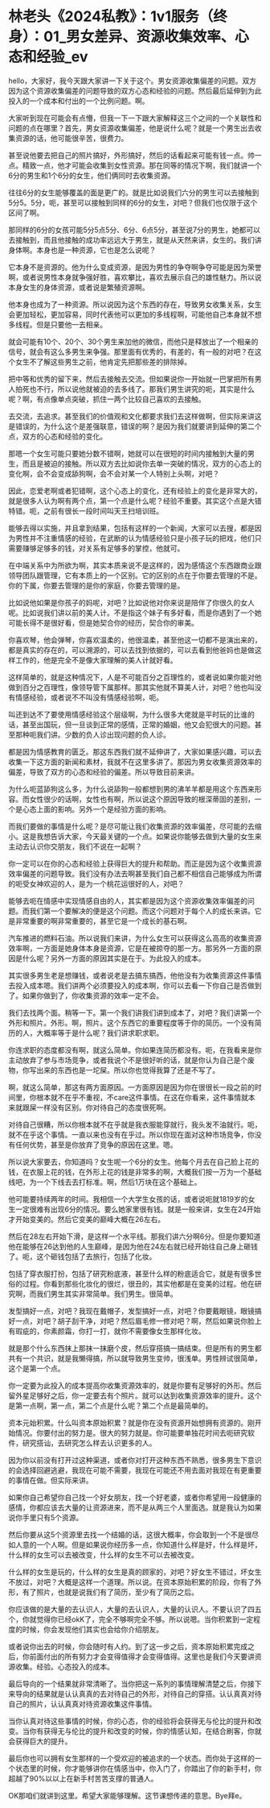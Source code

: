 # 林老头《2024私教》：1v1服务（终身）：01_男女差异、资源收集效率、心态和经验_ev

hello，大家好，我今天跟大家讲一下关于这个。男女资源收集偏差的问题。双方因为这个资源收集偏差的问题导致的双方心态和经验的问题。然后最后延伸到为此投入的一个成本和付出的一个比例问题。啊。

大家听到现在可能会有点懵，但我一下一下跟大家解释这三个之间的一个关联性和问题的点在哪里？首先，男女资源收集偏差，他是说什么呢？就是一个男生出去收集资源的话，他可能很辛苦，很费力。

甚至说他要去把自己的照片搞好，外形搞好，然后的话看起来可能有钱一点。帅一点。精致一点，他才可能会收集到女性资源。那在同等的情况下啊，我们就讲一个6分的男生和1个6分的女生，他们俩同时去收集资源。

往往6分的女生能够覆盖的面是更广的。就是比如说我们六分的男生可以去接触到5分5。5分，呃，甚至可以接触到同样的6分的女生，对吧？但我们也仅限于这个区间了啊。

那同样的6分的女孩可能5分5点5分、6分、6点5分，甚至说7分的男生，她都可以去接触到，而且他接触的成功率远远大于男生，就是从天然来讲，女生的。我们讲身体啊。本身也是一种资源，它也是怎么说呢？

它本身不是资源的。他为什么变成资源，是因为男性的争夺啊争夺可能是因为荣誉啊，或者说男性本身就争强好胜，喜欢攀比，喜欢去展示自己的雄性魅力。所以说本身女生的身体资源，或者说是繁殖资源啊。

他本身也成为了一种资源。所以说因为这个东西的存在，导致男女收集关系，女生会更加轻松，更加容易，同时代表他可以更加的多线程啊，可能他自己本身就不想多线程。但是只要他一去相亲。

就会可能有10个、20个、30个男生来加他的微信，而他只是释放出了一个相亲的信号，就会有这么多男生来争强。那里面有优秀的，有差的，有一般的对吧？在这个女生不了解这些男生之前，他肯定先把那些差的排除掉。

把中等和优秀的留下来，然后去接触去交流。但如果说你一开始就一巴掌把所有男人拍死也不行，所以说他就被迫的去多线了。那我们男生讲究的呃，其实是什么呢？啊，有点像单点突破，抓住一两个比较自己喜欢的去接触。

去交流，去追求。甚至我们的价值观和文化都要求我们去这样做啊，但实际来讲这是错误的，为什么这个是差强联意，错误的啊？是因为我们就要讲到延伸的第二个点，双方的心态和经验的变化。

那嗯一个女生可能只要她分数不错啊，她就可以在很短的时间内接触到大量的男生，而且是被迫的接触。所以双方去比如说你去单一突破的情况，双方的心态上的变化啊，会不会变成舔狗啊，会不会对某一个人特别上头啊，对吧？

因此，恋爱老啊或者犯错啊，这个心态上的变化，还有经验上的变化是非常大的，就是很多人认为啊有两个点，第一个点是什么呢？经验不重要。其实这个点是大错特错。呃，之前有很长一段时间叫天王扫培训班。

能够去得以实施，并且拿到结果，包括有这样的一个新闻，大家可以去搜，都是因为男性并不注重情感的经验，在武断的认为情感经验只是小孩子玩的把戏，他们只需要赚够足够多的钱，对关系有足够多的掌控，他就可。

在中端关系中为所欲为啊，其实本质来说不是这样的，因为感情这个东西跟商业跟领导团队跟管理，它有本质上的一个区别。它的区别的点在于你要去管理的不是。你的下属，你要去管理的是你的家庭，你要去管理的是。

比如说他如果是你孩子的妈呢，对吧？比如说他对你来说是陪伴了你很久的女人呢。比如说我们讲以前的美人计。不是指这个妹子有多好看，而是你遇到了一个她可能长得不是很好看，但是她契合你的经历，契合你的审美。

你喜欢琴，他会弹琴，你喜欢温柔的，他很温柔，甚至他这一切都不是演出来的，都是真实的存在的，可以溯源的，可以去找到依据的，可以去看到他爸妈也是做这样工作的，他是完全不是像大家理解的美人计就好看。

这样简单的，就是这种情况下，人是不可能百分之百理性的，或者说如果你能对他做到百分之百理性，像领导管下属那样。那其实他就不算美人计，对吧？他也叫没有情感经验，或者说不不叫没有情感经验啊，呃。

叫还到达不了要使用情感经验这个层级啊，为什么很多大佬就是平时玩的比谁的话，甚至出国玩，但一旦谈到正常的感情，正常的婚姻，他又会犯很大的问题。甚至那种呃我们讲。少数的负人诊出现问题的负人诊。

都是因为情感教育的匮乏。那这东西我们就不延伸讲了，大家如果感兴趣，可以去收集一下这方面的新闻和素材，我就不在这里多讲了。那因为男女收集资源效率的偏差，导致了双方的心态和经验的偏差。所以导致目前来讲。

为什么呃蓝舔狗这么多，为什么说舔狗一般都想到男的沸羊羊都是用这个东西来形容。而女性很少的话啊，女性也有啊，所以说这个原因导致的根深蒂固的差别，一个是心态上面的影响。另外一个是经验方面的影响。

而我们要做的事情是什么呢？是尽可能让我们收集资源的效率偏差，尽可能的去缩小。这是我想告诉大家，今天最关键的一个点。如果说你能够去做到大量的女生来主动去认识你交朋友，我们不说在一起啊？

你一定可以在你的心态和经验上获得巨大的提升和帮助。而正是因为这个收集资源效率偏差的问题导致。我们没有办法去啊甚至我们自己都不相信自己能够成为所谓的呃受女神欢迎的人，是为一个桃花运很好的人，对吧？

能够去呃在情感中实现情感自由的人，其实都是因为这个资源收集效率偏差的问题。而我们第一个要解决的便是这个问题。而这个问题对于每个人的成长来讲。它是非常重要的啊非常重要的，甚至它是一个成长的基石啊。

汽车推进的燃料石油。所以说我们来讲，为什么女生可以获得这么高高的收集资源效率啊，一方面是她身体本身是资源，它是在被掠夺的那一方。那另外一方面的原因是什么呢？另外一方面的原因其实是在于。为此投入的成本。

其实很多男生老是想赚钱，或者说老是去搞东搞西，他他没有为收集资源这件事情去投入成本嗯。我们讲两个必须要投入的成本啊，你可以去看一下你自己是否做到了。如果你做到了，你收集资源的效率一定不会。

我们去找两个面。稍等一下。第一个我们讲我们讲到成本了，对吧？我们讲第一个外形和照片。外形。啊，照片。这个东西它的重要程度等于你的简历。一个没有简历的人，大概率等于是什么呢？我们讲求职求职。

你连求职的态度都没有啊，就这么简单。你如果连简历都没有。呃，在我看来是你主动放弃了参与市场竞争，或者我说个不是很好听的话，就是你认为自己是个废物，你写出来的东西也是一坨屎。所以你也觉得我算了还是不写了。

啊，就这么简单，那这有两方面原因。一方面原因是因为你在很很长一段之前的时间里，你根本就不在乎不重视，不care这件事情。在这在你看来，这件事情就本来就跟屎一样没有区别。你对待自己的态度很死啊。

对待自己很糟，所以你根本就不在乎就是我衣服能穿就行，我头发不油就行。呃，就不在乎这个事情。一直以来也没有在乎过。所以你现在面对这种市场竞争，你没有任何优势，甚至是你放弃了竞争的原因在这里。嗯。

所以说大家要去，你知道吗？女生呢一个6分的女生。他每个月去在自己脸上花的钱，在衣服上花的钱，在外形上花的钱是非常多的啊，大概我们按一万为一个基础线吧，为一个下线去去打标准。啊，然后1万块在这个基础上。

他可能要持续两年的时间。我相信一个大学生女孩的话，或者说呃就1819岁的女生一定很难有出现6分的情况。要么她家里很有钱。就是一般来讲，女生在24开始才开始变美的。然后它变美的巅峰大概在26左右。

然后在28左右开始下滑，是这样一个水平线。那我们讲六分啊6分。但是你要知道他在能够在26达到他的人生巅峰，是因为他在24左右就已经开始往自己身上砸钱了。呃，这个砸钱包括了去旅行，包括了化妆。

包括了穿衣服打扮，包括了研究粉底液，甚至什么样的粉底适合它，就是有很多世俗的过程。你看到那些化妆化的很烂，很丑的，其实他都是在变美的过程。他在研究啊，而我们男生其实非常简单。我们男生。很简单。

发型搞好一点，对吧？我现在戴帽子，发型搞好一点，对吧？你要戴眼镜，眼镜搞好一点，对吧？胡子刮干净，对吧？然后眉毛修一修对吧？啊，然后如果说你脸上有瑕疵的，你素颜霜，你打一打，就你不需要像女生那样化妆。

就是那个什么东西抹上那抹一抹磨个皮，然后穿搭搞一搞结束。但是所有的男生都共有一个共识，就是我懒得搞，所以就导致男生变帅，很浅单。男性辨试很简单，这个是第一个点。

你一定要为此投入的成本提高你收集资源效率的，就是你要有足够好的外形。然后留外星足够好之后，你一定要去有个照片。就可以达到收集资源效率的提升。这个是第一点啊，第一点，第二个点是什么呢？第二个点是最简单的。

资本元始积累。什么叫资本原始积累？就是你在没有资源开始想拥有资源的。刚开始情况。你要付出的努力是。很大的努力就是。你可能要单独花时间去呃研究软件，研究搭讪，去研究怎么样去认识更多的人。

因为你以前没有打开过这种渠道，或者你对打开这种东西不熟悉，很多男生下意识的会选择回避逃避，我现在可能不需要，我现在可能还不用去面对我现在有更重要的事情在做。但实际来讲。

如果你自己希望你自己找一个好女朋友，找一个好老婆，或者你希望用一段健康的感情，你都应该去大量的让资源进来，而不是从两三个人里面选。就是我认为如果说你手里只有5个资源。

然后你要从这5个资源里去找一个结婚的话，这很大概率，你会取到一个不是很尽如人意的一个人啊。但是如果说你经历多一点，你知道什么样是好，什么样是坏，什么样的女生可以去被改变，什么样的女生不可以去被改变。

什么样的女生是玩的，什么样的女生是真的顾家的，对吧？好女生不错过，坏女生不放过，对吧？大概是这样一个道理。所以说。在资本原始积累的阶段，你有了外形，有了照片，也就是说我们有了简历，至少有了简历之后。

你应该做的是大量的去认识人，大量的去认识人，大量的认识人。不要认识了四五个，你就觉得你已经okK了，完全不够啊完全不够。所以说嗯。当你积累到一定程度的时候，你会发现他们其实也会给你介绍朋友。

或者说你出去的时候，你会随时有人约。到了这一步之后，资本原始积累完成之后，你前面付出的所有努力才会变得值得才会变得值得。这里也是我们今天要讲资源收集。经验。心态投入的成本。

最后导向的一个结果就非常清晰了。当你把这一系列的事情理解清楚之后，你接下来导向的结果就是认认真真的去对待自己的外形，对待自己的穿搭。认认真真对待自己的照片，认认真真对待资源收集这件事情。

当你认真对待这些事情的时候，你的心态，你的经验将会获得无与伦比的提升和改变。当你有获得无与伦比的提升和改变的时候，你的情感认知，在结合刷客，你就会获得巨大的提升。

最后你也可以拥有女生那样的一个受欢迎的被追求的一个状态。而你处于这样的一个状态里的时候，你才能够讲你在情感当中，你入门了，你踏出了你的新手村，你超越了90%以以上在新手村苦苦支撑的普通人。

OK那咱们就讲到这里。希望大家能够理解。这节课想传递的意思。Bye拜e。